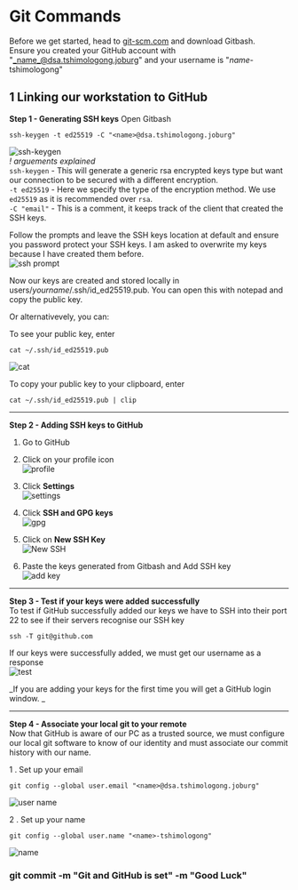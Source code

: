 # Git Commands  
Before we get started, head to [git-scm.com](https://git-scm.com) and download Gitbash.  
Ensure you created your GitHub account with "_name_@dsa.tshimologong.joburg" and your username is "_name_-tshimologong"  
  
## 1 Linking our workstation to GitHub

  **Step 1 - Generating SSH keys** 
  Open Gitbash  
  ```shell
  ssh-keygen -t ed25519 -C "<name>@dsa.tshimologong.joburg"
  ```  
  ![ssh-keygen](https://user-images.githubusercontent.com/98871804/154627922-93b2c1be-f119-4b51-8c10-c83fe9e64bc3.png)  
  _! arguements explained_  
  `ssh-keygen` - This will generate a generic rsa encrypted keys type but want our connection to be secured with a different encryption.  
  `-t ed25519` - Here we specify the type of the encryption method. We use `ed25519` as it is recommended over `rsa`.    
  `-C "email"` - This is a comment, it keeps track of the client that created the SSH keys.  
  
  Follow the prompts and leave the SSH keys location at default and ensure you password protect your SSH keys. I am asked to overwrite my keys because I have created them before.  
  ![ssh prompt](https://user-images.githubusercontent.com/98871804/154628449-b646f1c2-9dca-4faf-bb34-99951dce60d0.png)

  Now our keys are created and stored locally in users/_yourname_/.ssh/id_ed25519.pub. You can open this with notepad and copy the public key.  
  
  Or alternativevely, you can:  
  
  To see your public key, enter  
  ```shell
  cat ~/.ssh/id_ed25519.pub

  ```  
  ![cat](https://user-images.githubusercontent.com/98871804/154633807-fb82a4c6-2aa8-4013-bdc2-2c510db3c811.png)  

  
  To copy your public key to your clipboard, enter  
  ```shell
  cat ~/.ssh/id_ed25519.pub | clip
  ```  
  ****
  
  **Step 2 - Adding SSH keys to GitHub**
  1. Go to GitHub  
  
  
  2. Click on your profile icon  
  ![profile](https://user-images.githubusercontent.com/98871804/154630136-76a4c09e-8978-40a9-9993-100bd095147a.png)   
  

  3. Click **Settings**  
  ![settings](https://user-images.githubusercontent.com/98871804/154629603-60dc67a8-f81d-4b7a-90d3-ab5035573cc4.png)  
  
  
  4. Click **SSH and GPG keys**  
  ![gpg](https://user-images.githubusercontent.com/98871804/154632486-a3fbae26-da8b-4ec4-9791-3a89e6ea9bc4.png)  
  
  
  5. Click on **New SSH Key**  
  ![New SSH](https://user-images.githubusercontent.com/98871804/154635157-17ccdadf-1103-41f8-9ded-03a607e64975.png)  
  

  6. Paste the keys generated from Gitbash and Add SSH key  
  ![add key](https://user-images.githubusercontent.com/98871804/154635629-6f8c46e1-2ac8-4b26-ab5c-932762142d7d.png)  

  ----
  **Step 3 - Test if your keys were added successfully**  
  To test if GitHub successfully added our keys we have to SSH into their port 22 to see if their servers recognise our SSH key  
  ```shell
  ssh -T git@github.com
  ```  
  If our keys were successfully added, we must get our username as a response  
  ![test](https://user-images.githubusercontent.com/98871804/154641101-dc1c0a31-a87f-4909-bf8b-0bd1e0e2881a.png)  
  
  _If you are adding your keys for the first time you will get a GitHub login window. _  
  
  
  ----
  **Step 4 - Associate your local git to your remote**  
  Now that GitHub is aware of our PC as a trusted source, we must configure our local git software to know of our identity and must associate our commit history with our name.  
  
  1 . Set up your email  
  ```shell
  git config --global user.email "<name>@dsa.tshimologong.joburg"
  ```  
  ![user name](https://user-images.githubusercontent.com/98871804/154654698-43c8453e-6a23-4ac9-8c60-9ddd2662a62c.png)

   
  2 . Set up your name  
  ```shell
  git config --global user.name "<name>-tshimologong"
  ```  
  ![name](https://user-images.githubusercontent.com/98871804/154656247-f583cab7-2980-4479-9aff-a150db28a5bd.png)

  
  ### git commit -m "Git and GitHub is set" -m "Good Luck" 
  
